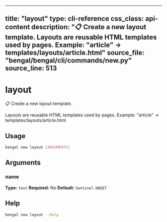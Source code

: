 
---
title: "layout"
type: cli-reference
css_class: api-content
description: "📋 Create a new layout template.  Layouts are reusable HTML templates used by pages. Example: "article" → templates/layouts/article.html"
source_file: "bengal/bengal/cli/commands/new.py"
source_line: 513
---

# layout

📋 Create a new layout template.

Layouts are reusable HTML templates used by pages.
Example: "article" → templates/layouts/article.html


## Usage

```bash
bengal new layout [ARGUMENTS]
```

## Arguments

### name

**Type:** `text`
**Required:** No
**Default:** `Sentinel.UNSET`





## Help

```bash
bengal new layout --help
```